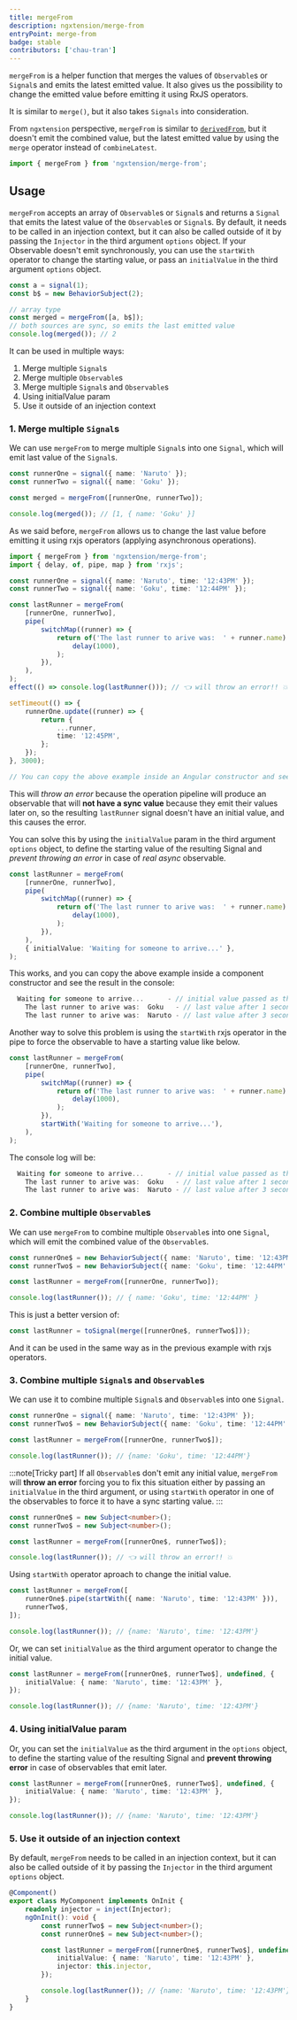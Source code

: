 ```yaml
---
title: mergeFrom
description: ngxtension/merge-from
entryPoint: merge-from
badge: stable
contributors: ['chau-tran']
---
```


`mergeFrom` is a helper function that merges the values of `Observable`s or `Signal`s and emits the latest emitted value.
It also gives us the possibility to change the emitted value before emitting it using RxJS operators.

It is similar to `merge()`, but it also takes `Signals` into consideration.

From `ngxtension` perspective, `mergeFrom` is similar to [`derivedFrom`](./derived-from.md), but it doesn't emit the combined value, but the latest emitted value by using the `merge` operator instead of `combineLatest`.

```ts
import { mergeFrom } from 'ngxtension/merge-from';
```

## Usage

`mergeFrom` accepts an array of `Observable`s or `Signal`s and returns a `Signal` that emits the latest value of the `Observable`s or `Signal`s.
By default, it needs to be called in an injection context, but it can also be called outside of it by passing the `Injector` in the third argument `options` object.
If your Observable doesn't emit synchronously, you can use the `startWith` operator to change the starting value, or pass an `initialValue` in the third argument `options` object.

```ts
const a = signal(1);
const b$ = new BehaviorSubject(2);

// array type
const merged = mergeFrom([a, b$]);
// both sources are sync, so emits the last emitted value
console.log(merged()); // 2
```

It can be used in multiple ways:

1. Merge multiple `Signal`s
2. Merge multiple `Observable`s
3. Merge multiple `Signal`s and `Observable`s
4. Using initialValue param
5. Use it outside of an injection context

### 1. Merge multiple `Signal`s

We can use `mergeFrom` to merge multiple `Signal`s into one `Signal`, which will emit last value of the `Signal`s.

```ts
const runnerOne = signal({ name: 'Naruto' });
const runnerTwo = signal({ name: 'Goku' });

const merged = mergeFrom([runnerOne, runnerTwo]);

console.log(merged()); // [1, { name: 'Goku' }]
```

As we said before, `mergeFrom` allows us to change the last value before emitting it using rxjs operators (applying asynchronous operations).

```ts
import { mergeFrom } from 'ngxtension/merge-from';
import { delay, of, pipe, map } from 'rxjs';

const runnerOne = signal({ name: 'Naruto', time: '12:43PM' });
const runnerTwo = signal({ name: 'Goku', time: '12:44PM' });

const lastRunner = mergeFrom(
	[runnerOne, runnerTwo],
	pipe(
		switchMap((runner) => {
			return of('The last runner to arive was:  ' + runner.name).pipe(
				delay(1000),
			);
		}),
	),
);
effect(() => console.log(lastRunner())); // 👈 will throw an error!! 💥

setTimeout(() => {
	runnerOne.update((runner) => {
		return {
			...runner,
			time: '12:45PM',
		};
	});
}, 3000);

// You can copy the above example inside an Angular constructor and see the result in the console.
```

This will _throw an error_ because the operation pipeline will produce an observable that will **not have a sync value** because they emit their values later on, so the resulting `lastRunner` signal doesn't have an initial value, and this causes the error.

You can solve this by using the `initialValue` param in the third argument `options` object, to define the starting value of the resulting Signal and _prevent throwing an error_ in case of _real async_ observable.

```ts
const lastRunner = mergeFrom(
	[runnerOne, runnerTwo],
	pipe(
		switchMap((runner) => {
			return of('The last runner to arive was:  ' + runner.name).pipe(
				delay(1000),
			);
		}),
	),
	{ initialValue: 'Waiting for someone to arrive...' },
);
```

This works, and you can copy the above example inside a component constructor and see the result in the console:

```ts
  Waiting for someone to arrive...      - // initial value passed as third argument
    The last runner to arive was:  Goku   - // last value after 1 second
    The last runner to arive was:  Naruto - // last value after 3 seconds
```

Another way to solve this problem is using the `startWith` rxjs operator in the pipe to force the observable to have a starting value like below.

```ts
const lastRunner = mergeFrom(
	[runnerOne, runnerTwo],
	pipe(
		switchMap((runner) => {
			return of('The last runner to arive was:  ' + runner.name).pipe(
				delay(1000),
			);
		}),
		startWith('Waiting for someone to arrive...'),
	),
);
```

The console log will be:

```ts
  Waiting for someone to arrive...      - // initial value passed as third argument
    The last runner to arive was:  Goku   - // last value after 1 second
    The last runner to arive was:  Naruto - // last value after 3 seconds
```

### 2. Combine multiple `Observable`s

We can use `mergeFrom` to combine multiple `Observable`s into one `Signal`, which will emit the combined value of the `Observable`s.

```ts
const runnerOne$ = new BehaviorSubject({ name: 'Naruto', time: '12:43PM' });
const runnerTwo$ = new BehaviorSubject({ name: 'Goku', time: '12:44PM' });

const lastRunner = mergeFrom([runnerOne, runnerTwo]);

console.log(lastRunner()); // { name: 'Goku', time: '12:44PM' }
```

This is just a better version of:

```ts
const lastRunner = toSignal(merge([runnerOne$, runnerTwo$]));
```

And it can be used in the same way as in the previous example with rxjs operators.

### 3. Combine multiple `Signal`s and `Observable`s

We can use it to combine multiple `Signal`s and `Observable`s into one `Signal`.

```ts
const runnerOne = signal({ name: 'Naruto', time: '12:43PM' });
const runnerTwo$ = new BehaviorSubject({ name: 'Goku', time: '12:44PM' });

const lastRunner = mergeFrom([runnerOne, runnerTwo$]);

console.log(lastRunner()); // {name: 'Goku', time: '12:44PM'}
```

:::note[Tricky part]
If all `Observable`s don't emit any initial value, `mergeFrom` will **throw an error** forcing you to fix this situation either by passing an `initialValue` in the third argument, or using `startWith` operator in one of the observables to force it to have a sync starting value.
:::

```ts
const runnerOne$ = new Subject<number>();
const runnerTwo$ = new Subject<number>();

const lastRunner = mergeFrom([runnerOne$, runnerTwo$]);

console.log(lastRunner()); // 👈 will throw an error!! 💥
```

Using `startWith` operator aproach to change the initial value.

```ts
const lastRunner = mergeFrom([
	runnerOne$.pipe(startWith({ name: 'Naruto', time: '12:43PM' })),
	runnerTwo$,
]);

console.log(lastRunner()); // {name: 'Naruto', time: '12:43PM'}
```

Or, we can set `initialValue` as the third argument operator to change the initial value.

```ts
const lastRunner = mergeFrom([runnerOne$, runnerTwo$], undefined, {
	initialValue: { name: 'Naruto', time: '12:43PM' },
});

console.log(lastRunner()); // {name: 'Naruto', time: '12:43PM'}
```

### 4. Using initialValue param

Or, you can set the `initialValue` as the third argument in the `options` object, to define the starting value of the resulting Signal and **prevent throwing error** in case of observables that emit later.

```ts
const lastRunner = mergeFrom([runnerOne$, runnerTwo$], undefined, {
	initialValue: { name: 'Naruto', time: '12:43PM' },
});

console.log(lastRunner()); // {name: 'Naruto', time: '12:43PM'}
```

### 5. Use it outside of an injection context

By default, `mergeFrom` needs to be called in an injection context, but it can also be called outside of it by passing the `Injector` in the third argument `options` object.

```ts
@Component()
export class MyComponent implements OnInit {
	readonly injector = inject(Injector);
	ngOnInit(): void {
		const runnerTwo$ = new Subject<number>();
		const runnerOne$ = new Subject<number>();

		const lastRunner = mergeFrom([runnerOne$, runnerTwo$], undefined, {
			initialValue: { name: 'Naruto', time: '12:43PM' },
			injector: this.injector,
		});

		console.log(lastRunner()); // {name: 'Naruto', time: '12:43PM'}
	}
}
```
